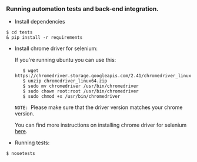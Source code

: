 
### Running automation tests and back-end integration.

- Install dependencies
```
$ cd tests
& pip install -r requirements
```

- Install chrome driver for selenium:
    
    If you're running ubuntu you can use this:
    ```
       $ wget https://chromedriver.storage.googleapis.com/2.41/chromedriver_linux64.zip
       $ unzip chromedriver_linux64.zip
       $ sudo mv chromedriver /usr/bin/chromedriver
       $ sudo chown root:root /usr/bin/chromedriver
       $ sudo chmod +x /usr/bin/chromedriver
    ```
  `NOTE: `Please make sure that the driver version matches your chrome version.  
    
   You can find more instructions on installing chrome driver for selenium [here](https://selenium-python.readthedocs.io/installation.html#downloading-python-bindings-for-selenium). 

- Running tests:
```
$ nosetests
```